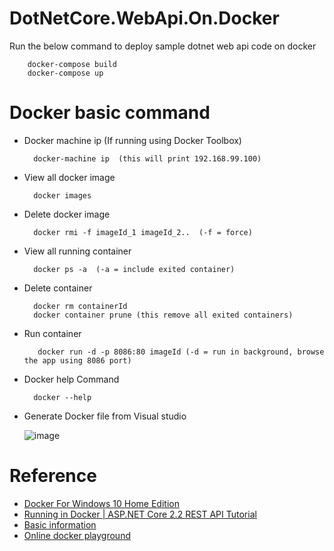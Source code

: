 # DotNetCore.WebApi.On.Docker

Run the below command to deploy sample dotnet web api code on docker

        docker-compose build
        docker-compose up

# Docker basic command

- Docker machine ip (If running using Docker Toolbox)

        docker-machine ip  (this will print 192.168.99.100)

- View all docker image

        docker images

- Delete docker image

        docker rmi -f imageId_1 imageId_2..  (-f = force)

- View all running container

        docker ps -a  (-a = include exited container)

- Delete container

        docker rm containerId
        docker container prune (this remove all exited containers)

- Run container

         docker run -d -p 8086:80 imageId (-d = run in background, browse the app using 8086 port)

- Docker help Command

        docker --help

- Generate Docker file from Visual studio

  ![image](https://user-images.githubusercontent.com/2716202/78424475-6367bb00-765d-11ea-868e-9c23400ea08b.png)

# Reference

- [Docker For Windows 10 Home Edition](https://www.youtube.com/watch?v=YH3sutAsxEM)
- [Running in Docker | ASP.NET Core 2.2 REST API Tutorial](https://www.youtube.com/watch?v=fAtfVu569CY)
- [Basic information](https://docker-curriculum.com/)
- [Online docker playground](https://www.katacoda.com/courses/docker/create-nginx-static-web-server)
